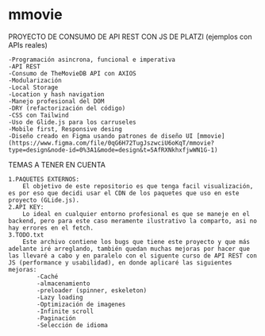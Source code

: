 # mmovie
PROYECTO DE CONSUMO DE API REST CON JS DE PLATZI (ejemplos con APIs reales)

    -Programación asincrona, funcional e imperativa
    -API REST
    -Consumo de TheMovieDB API con AXIOS
    -Modularización
    -Local Storage
    -Location y hash navigation
    -Manejo profesional del DOM
    -DRY (refactorización del código)
    -CSS con Tailwind
    -Uso de Glide.js para los carruseles
    -Mobile first, Responsive desing
    -Diseño creado en Figma usando patrones de diseño UI [mmovie](https://www.figma.com/file/0qG6H72TugJszwciU6oKqT/mmovie?type=design&node-id=0%3A1&mode=design&t=5AfRXNkhxfjwWN1G-1)

TEMAS A TENER EN CUENTA

    1.PAQUETES EXTERNOS: 
        El objetivo de este repositorio es que tenga facil visualización, es por eso que decidi usar el CDN de los paquetes que uso en este proyecto (GLide.js).
    2.API KEY:
        Lo ideal en cualquier entorno profesional es que se maneje en el backend, pero para este caso meramente ilustrativo la comparto, asi no hay errores en el fetch.
    3.TODO.txt
        Este archivo contiene los bugs que tiene este proyecto y que más adelante iré arreglando, también quedan muchas mejoras por hacer que las llevaré a cabo y en paralelo con el siguente curso de API REST con JS (performance y usabilidad), en donde aplicaré las siguientes mejoras:
            -Caché
            -almacenamiento
            -preloader (spinner, eskeleton)
            -Lazy loading
            -Optimización de imagenes
            -Infinite scroll
            -Paginación
            -Selección de idioma
